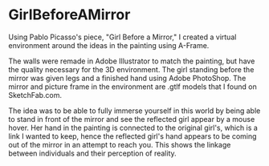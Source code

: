 # GirlBeforeAMirror
Using Pablo Picasso's piece, "Girl Before a Mirror," I created a virtual environment around the ideas in the painting using A-Frame. 

The walls were remade in Adobe Illustrator to match the painting, but have the quality necessary for the 3D environment. The 
girl standing before the mirror was given legs and a finished hand using Adobe PhotoShop. The mirror and picture frame in the 
environment are .gtlf models that I found on SketchFab.com. 

The idea was to be able to fully immerse yourself in this world by being able to stand in front of the mirror and see the reflected
girl appear by a mouse hover. Her hand in the painting is connected to the original girl's, which is a link I wanted to keep, hence 
the reflected girl's hand appears to be coming out of the mirror in an attempt to reach you. This shows the linkage between 
individuals and their perception of reality. 
